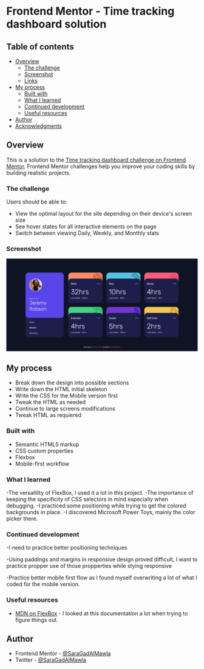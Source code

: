 # Frontend Mentor - Time tracking dashboard solution

## Table of contents

- [Overview](#overview)
  - [The challenge](#the-challenge)
  - [Screenshot](#screenshot)
  - [Links](#links)
- [My process](#my-process)
  - [Built with](#built-with)
  - [What I learned](#what-i-learned)
  - [Continued development](#continued-development)
  - [Useful resources](#useful-resources)
- [Author](#author)
- [Acknowledgments](#acknowledgments)

## Overview

This is a solution to the [Time tracking dashboard challenge on Frontend Mentor](https://www.frontendmentor.io/challenges/time-tracking-dashboard-UIQ7167Jw). Frontend Mentor challenges help you improve your coding skills by building realistic projects.

### The challenge

Users should be able to:

- View the optimal layout for the site depending on their device's screen size
- See hover states for all interactive elements on the page
- Switch between viewing Daily, Weekly, and Monthly stats

### Screenshot

![](./screenshot.png)

## My process

- Break down the design into possible sections
- Write down the HTML initial skeleton
- Write the CSS for the Mobile version first
- Tweak the HTML as needed
- Continue to large screens modifications
- Tweak HTML as requiered

### Built with

- Semantic HTML5 markup
- CSS custom properties
- Flexbox
- Mobile-first workflow

### What I learned

-The versatility of FlexBox, I used it a lot in this project.
-The importance of keeping the specificity of CSS selectors in mind especially when debugging.
-I practiced some positioning while trying to get the colored backgrounds in place.
-I discovered Microsoft Power Toys, mainly the color picker there.

### Continued development

-I need to practice better positioning techniques

-Using paddings and margins in responsive design proved difficult, I want to practice
propper use of those propperties while stying responsive

-Practice better mobile first flow as I found myself overwriting a lot of what I coded
for the mobile version.

### Useful resources

- [MDN on FlexBox](https://developer.mozilla.org/en-US/docs/Learn/CSS/CSS_layout/Flexbox) - I looked at this documentation a lot when trying to figure things out.

## Author

- Frontend Mentor - [@SaraGadAlMawla](https://www.frontendmentor.io/profile/SaraGadAlMawla)
- Twitter - [@SaraGadAlMawla](https://twitter.com/SaraGadAlMawla)
